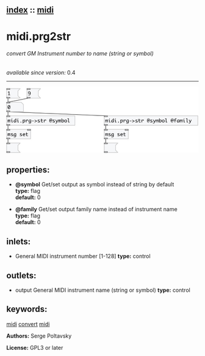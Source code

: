 [index](index.html) :: [midi](category_midi.html)
---

# midi.prg2str

###### convert GM Instrument number to name (string or symbol)

*available since version:* 0.4

---




[![example](../examples/img/midi.prg2str.jpg)](../examples/pd/midi.prg2str.pd)







## properties:

* **@symbol** 
Get/set output as symbol instead of string by default<br>
__type:__ flag<br>
__default:__ 0<br>

* **@family** 
Get/set output family name instead of instrument name<br>
__type:__ flag<br>
__default:__ 0<br>



## inlets:

* General MIDI instrument number [1-128] 
__type:__ control<br>



## outlets:

* output General MIDI instrument name (string or symbol)
__type:__ control<br>



## keywords:

[midi](keywords/midi.html)
[convert](keywords/convert.html)
[midi](keywords/midi.html)






**Authors:** Serge Poltavsky




**License:** GPL3 or later





